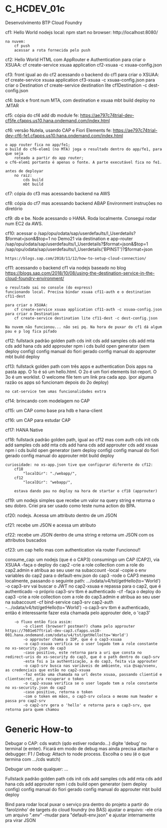 # C_HCDEV_01c
Desenvolvimento BTP Cloud Foundry

cf1: Hello World nodejs
    local:
        npm start
        no browser: http://localhost:8080/

    na nuvem:
        cf push
        acessar a rota fornecida pelo push

cf2: Hello World HTML com AppRouter e Authentication
    para criar o XSUAA:
        cf create-service xsuaa application cf2-xsuaa -c xsuaa-config.json

cf3: front igual ao do cf2 acessando o backend do cf1
    para criar o XSUAA:
        cf create-service xsuaa application cf3-xsuaa -c xsuaa-config.json
    para criar o Destination
        cf create-service destination lite cf1Destination -c dest-config.json

cf4: back e front num MTA, com destination e xsuaa
    mbt build
    deploy no .MTAR

cf5: cópia do cf4 add db module
    fe: https://ae797c74trial-dev-cf5fe.cfapps.us10.hana.ondemand.com/index.html

cf6: versão Nutela, usando CAP e Fiori Elements
    fe: https://ae797c74trial-dev-cf6-fe1.cfapps.us10.hana.ondemand.com/index.html

    o app router fica no app/fe1;
    o build do cf6-elem1 (no MTA) joga o resultado dentro do app/fe1, para que seja
        roteado a partir do app router;
    o cf6-elem1 portanto é apenas o fonte. A parte executável fica no fe1.

    antes de deployar
        no raiz: 
            cds build
            mbt build
    
cf7: cópia do cf3 mas acessando backend na AWS

cf8: cópia do cf7 mas acessando backend ABAP Environment
    instruções no diretório

cf9: db e be. Node acessando o HANA. Roda localmente. Consegui rodar num EC2 da AWS.

cf10: acessar o /sap/opu/odata/sap/userdefaults/I_Userdetails?$format=json&$top=1 no Demo21 via destination e app-router
    /sap/opu/odata/sap/userdefaults/I_Userdetails?$format=json&$top=1
    /sap/opu/odata/sap/userdefaults/I_Userdetails('BPINST')?$format=json

    https://blogs.sap.com/2018/11/12/how-to-setup-cloud-connection/

cf11: acessando o backend cf1 via nodejs
    baseado no blog https://blogs.sap.com/2018/10/08/using-the-destination-service-in-the-cloud-foundry-environment/

    o resultado sai no console (do express)
    funcionando local. Precisa bindar xsuaa cf11-auth e o destination cf11-dest

    para criar o XSUAA:
        cf create-service xsuaa application cf11-auth -c xsuaa-config.json
    para criar o Destination
        cf create-service destination lite cf11-dest -c dest-config.json

    Na nuvem não funcionou... não sei pq. Na hora de puxar do cf1 dá algum pau e p log fica pifado

cf12: fullstack padrão golden path
    cds init
    cds add samples
    cds add mta
    cds add hana
    cds add approuter
    npm i
    cds build
    open generator (sem deploy config)
    config manual do fiori gerado
    config manual do approuter
    mbt build
    deploy

cf13: fullstack golden path com três apps e authentication
    Dois apps na pasta app. O 1o é só um hello.html. O 2o é um fiori elements list-report. O 3o é um worklist.
    O welcome file tem um link pra cada app.
    (por alguma razão os apps só funcionam depois do 2o deploy)

    no cat-service tem umas funcionalidades extra

cf14: brincando com modelagem no CAP

cf15: um CAP como base pra hdb e hana-client

cf16: um CAP para estudar CAP

cf17: HANA Native

cf18: fullstack padrão golden path, igual ao cf12 mas com auth
    cds init
    cds add samples
    cds add mta
    cds add hana
    cds add approuter
    cds add xsuaa
    npm i
    cds build
    open generator (sem deploy config)
    config manual do fiori gerado
    config manual do approuter
    mbt build
    deploy

    curiosidade: no xs-app.json tive que configurar diferente do cf12:
        cf18
            "localDir": "./webapp/",
        cf12
            "localDir": "webapp/",

        estava dando pau no deploy na hora de startar o cf18 (approuter)

cf19: um nodejs simples que recebe um valor na query string e retorna o seu dobro. Criei
    pra ser usado como teste numa action do BPA.

cf20: nodejs. Acessa um attributo dentro de um JSON

cf21: recebe um JSON e acessa um atributo

cf22: recebe um JSON dentro de uma string e retorna um JSON com os attributos buscados

cf23: um cap hello mas com authentication via router
    Funcionou!!

consume_cap: um nodejs (que é o CAP3) consumingo um CAP (CAP2), via XSUAA
    -faça o deploy do cap2
    -crie a role collection com a role do cap2.admin e atribua ao seu user na subaccount
    -local
        -copie o env variables do cap2 para o default-env.json do cap3
        -rode o CAP3 mesmo localmente, passando o seguinte path:
            .../odata/v4/tst/getHello(to='World')
        -o cap3-srv vai buscar o JWT no cap2-xsuaa e repassa para o cap2, que é authenticado
        -o próprio cap3-srv tbm é authenticado
    -cf
        -faça o deploy do cap3
        -crie a role collection com a role do cap3.admin e atribua ao seu user na subaccount
        -cf bind-service cap3-srv cap2-auth
        -.../odata/v4/tst/getHello(to='World')
        -o cap3-srv tbm é authenticado, então é interessante fazer esta chamada pelo approuter dele, o 'cap3'
        
        -o fluxo então fica assim:
            -o client (browser? postman?) chama pelo approuter https://7601e67ftrial-dev-cap3.cfapps.us10-001.hana.ondemand.com/odata/v4/tst/getHello(to='World')
            -o approuter chama o IDP, que é o cap3-xsuaa
            -o cap3-xsuaa verifica se o user logado tem a role constante no xs-security.json do cap3
            -caso positivo, este retorna para a uri que consta no redirect-uris do xs-security do cap3, que é o path dentro do cap3-srv
            -esta foi a 1a authenticação, a do cap3, feita via approuter
            -o cap3-srv busca nas variáveis de ambiente, via @sap/xsenv, as credenciais que estão no cap2-xsuaa
            -faz então uma chamada na url deste xsuaa, passando clientid e clientsecret, pra recuperar o token
            -o cap2-xsuaa verifica se o user logado tem a role constante no xs-security.json do cap2
            -caso positivo, retorna o token
            -com o token em mãos, o cap3-srv coloca o mesmo num header e passa pro cap2-srv
            -o cap2-srv gera o 'hello' e retorna para o cap3-srv, que retorna para quem chamou

# Generic How-to

Debugar o CAP:
    cds watch
    (qdo estiver rodando...) digite 'debug' no terminal (e enter). Ficará em modo de debug
    mas ainda precisa attachar o debugger: F1 / Debug: Attach to node process. Escolha o seu (é o que termina com .../cds watch)

Debugar um node qualquer:
    ...

Fullstack padrão golden path
    cds init
    cds add samples
    cds add mta
    cds add hana
    cds add approuter
    npm i
    cds build
    open generator (sem deploy config)
    config manual do fiori gerado
    config manual do approuter
    mbt build
    deploy

Bind para rodar local
    puxar o serviço pra dentro do projeto a partir do 'farolzinho' de targets do cloud foundry (no BAS)
    ajustar o arquivo:
        -ele cria um arquivo ".env"
        -mudar para "default-env.json" e ajustar internamente pra virar JSON
